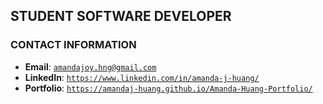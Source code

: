 ## STUDENT SOFTWARE DEVELOPER

### CONTACT INFORMATION
* **Email**: [`amandajoy.hng@gmail.com`](mailto:amandajoy.hng@gmail.com)
* **LinkedIn**: [`https://www.linkedin.com/in/amanda-j-huang/`](https://www.linkedin.com/in/amanda-j-huang/)
* **Portfolio**: [`https://amandaj-huang.github.io/Amanda-Huang-Portfolio/`](https://amandaj-huang.github.io/Amanda-Huang-Portfolio/)
